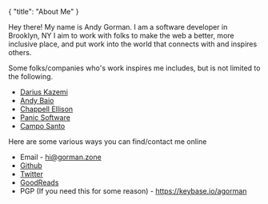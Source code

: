 {
    "title": "About Me"
}

Hey there! My name is Andy Gorman. I am a software developer in Brooklyn, NY
I aim to work with folks to make the web a better, more inclusive place, and put work into the world that connects with and inspires others.

Some folks/companies who's work inspires me includes, but is not limited to the following.

* [Darius Kazemi](http://www.tinysubversions.com)
* [Andy Baio](http://www.waxy.org)
* [Chappell Ellison](http://chappellellison.com/)
* [Panic Software](https://panic.com)
* [Campo Santo](https://www.camposanto.com/)

Here are some various ways you can find/contact me online
* Email - <hi@gorman.zone>
* [Github](https://github.com/gormanate)
* [Twitter](https://twitter.com/gormanate)
* [GoodReads](https://www.goodreads.com/user/show/12867714-andrew-gorman)
* PGP (If you need this for some reason) - <https://keybase.io/agorman>
